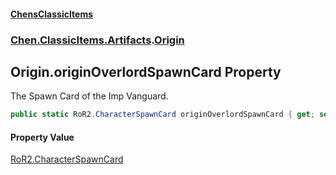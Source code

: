 #### [ChensClassicItems](index 'index')
### [Chen.ClassicItems.Artifacts](Chen_ClassicItems_Artifacts 'Chen.ClassicItems.Artifacts').[Origin](Chen_ClassicItems_Artifacts_Origin 'Chen.ClassicItems.Artifacts.Origin')
## Origin.originOverlordSpawnCard Property
The Spawn Card of the Imp Vanguard.  
```csharp
public static RoR2.CharacterSpawnCard originOverlordSpawnCard { get; set; }
```
#### Property Value
[RoR2.CharacterSpawnCard](https://docs.microsoft.com/en-us/dotnet/api/RoR2.CharacterSpawnCard 'RoR2.CharacterSpawnCard')
